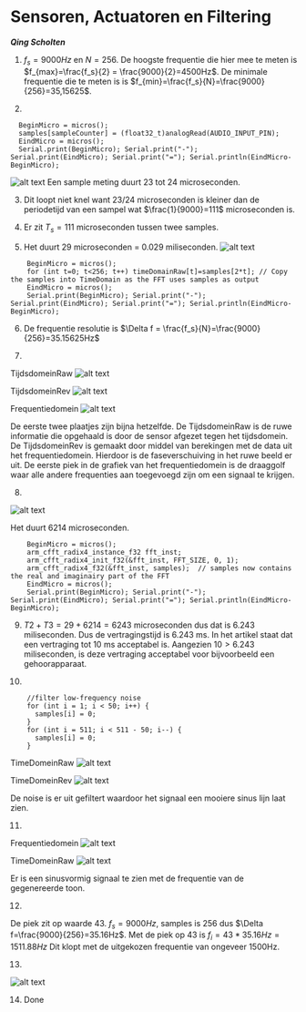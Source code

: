 # Sensoren, Actuatoren en Filtering
***Qing Scholten***

<script type="text/javascript" src="http://cdn.mathjax.org/mathjax/latest/MathJax.js?config=TeX-AMS-MML_HTMLorMML"></script>
<script type="text/x-mathjax-config">
  MathJax.Hub.Config({ tex2jax: {inlineMath: [['$', '$']]}, messageStyle: "none" });
</script>

1. $f_s = 9000 Hz$ en $N=256$. De hoogste frequentie die hier mee te meten is $f_{max}=\frac{f_s}{2} = \frac{9000}{2}=4500Hz$. De minimale frequentie die te meten is is $f_{min}=\frac{f_s}{N}=\frac{9000}{256}=35,15625$.

2. 
```arduino
  BeginMicro = micros();
  samples[sampleCounter] = (float32_t)analogRead(AUDIO_INPUT_PIN);
  EindMicro = micros();
  Serial.print(BeginMicro); Serial.print("-"); Serial.print(EindMicro); Serial.print("="); Serial.println(EindMicro-BeginMicro);
```

![alt text](image.png)
Een sample meting duurt 23 tot 24 microseconden.


3. Dit loopt niet knel want 23/24 microseconden is kleiner dan de periodetijd van een sampel wat $\frac{1}{9000}=111$ microseconden is. 

4. Er zit $T_s=111$ microseconden tussen twee samples.

5. Het duurt 29 microseconden = 0.029 miliseconden.
![alt text](image-1.png)
```arduino
  	BeginMicro = micros();
    for (int t=0; t<256; t++) timeDomainRaw[t]=samples[2*t]; // Copy the samples into TimeDomain as the FFT uses samples as output
    EindMicro = micros();
    Serial.print(BeginMicro); Serial.print("-"); Serial.print(EindMicro); Serial.print("="); Serial.println(EindMicro-BeginMicro);
```

6. De frequentie resolutie is $\Delta f = \frac{f_s}{N}=\frac{9000}{256}=35.15625Hz$

7.
TijdsdomeinRaw
![alt text](image-2.png)

TijdsdomeinRev
![alt text](image-3.png)

Frequentiedomein
![alt text](image-4.png)

De eerste twee plaatjes zijn bijna hetzelfde. De TijdsdomeinRaw is de ruwe informatie die opgehaald is door de sensor afgezet tegen het tijdsdomein. De TijdsdomeinRev is gemaakt door middel van berekingen met de data uit het frequentiedomein. Hierdoor is de faseverschuiving in het ruwe beeld er uit. De eerste piek in de grafiek van het frequentiedomein is de draaggolf waar alle andere frequenties aan toegevoegd zijn om een signaal te krijgen.

8.
![alt text](image-5.png)

Het duurt 6214 microseconden.

```arduino
    BeginMicro = micros();
    arm_cfft_radix4_instance_f32 fft_inst;
    arm_cfft_radix4_init_f32(&fft_inst, FFT_SIZE, 0, 1);
    arm_cfft_radix4_f32(&fft_inst, samples);  // samples now contains the real and imaginairy part of the FFT
    EindMicro = micros();
    Serial.print(BeginMicro); Serial.print("-"); Serial.print(EindMicro); Serial.print("="); Serial.println(EindMicro-BeginMicro);
```

9. $T2 + T3 = 29 + 6214 = 6243$ microseconden dus dat is 6.243 miliseconden. Dus de vertragingstijd is 6.243 ms. In het artikel staat dat een vertraging tot 10 ms acceptabel is. Aangezien $10>6.243$ miliseconden, is deze vertraging acceptabel voor bijvoorbeeld een gehoorapparaat.

10.

```arduino
    //filter low-frequency noise
    for (int i = 1; i < 50; i++) {
      samples[i] = 0;
    }
    for (int i = 511; i < 511 - 50; i--) {
      samples[i] = 0;
    }
```

TimeDomeinRaw
![alt text](image-8.png)

TimeDomeinRev
![alt text](image-9.png)

De noise is er uit gefiltert waardoor het signaal een mooiere sinus lijn laat zien.

11. 

Frequentiedomein
![alt text](image-10.png)

TimeDomeinRaw
![alt text](image-11.png)

Er is een sinusvormig signaal te zien met de frequentie van de gegenereerde toon.

12.
De piek zit op waarde 43. $f_s = 9000 Hz$, samples is 256 dus $\Delta f=\frac{9000}{256}=35.16Hz$. Met de piek op 43 is $f_i = 43*35.16Hz=1511.88Hz$ Dit klopt met de uitgekozen frequentie van ongeveer 1500Hz.

13. 

![alt text](image-12.png)

14. Done